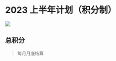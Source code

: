 # 2023 上半年计划（积分制）

![](/img/2023plan1.png)

## 总积分
> 每月月底结算

<script setup>
import Card from './card.vue';
</script>

<Card/>
